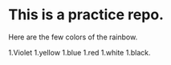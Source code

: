 # This is a practice repo.

Here are the few colors of the rainbow.

1.Violet
1.yellow
1.blue
1.red
1.white
1.black.
